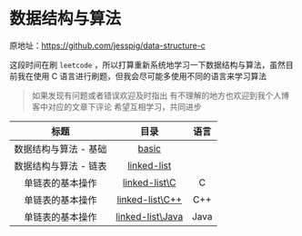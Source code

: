 # 数据结构与算法

原地址：<https://github.com/jesspig/data-structure-c>

这段时间在刷 `leetcode` ，所以打算重新系统地学习一下数据结构与算法，虽然目前我在使用 C 语言进行刷题，但我会尽可能多使用不同的语言来学习算法

> 如果发现有问题或者错误欢迎及时指出
> 有不理解的地方也欢迎到我个人博客中对应的文章下评论
> 希望互相学习，共同进步

|         标题          |                             目录                             | 语言 |
| :-------------------: | :----------------------------------------------------------: | :--: |
| 数据结构与算法 - 基础 | [basic](https://github.com/jesspig/data-structures-and-algorithms/tree/main/basic) |      |
| 数据结构与算法 - 链表 | [linked-list](https://github.com/jesspig/data-structures-and-algorithms/tree/main/linked-list) |      |
|   单链表的基本操作    | [linked-list\C](https://github.com/jesspig/data-structures-and-algorithms/tree/main/linked-list/C) |  C   |
|   单链表的基本操作    | [linked-list\C++](https://github.com/jesspig/data-structures-and-algorithms/tree/main/linked-list/C++) | C++  |
|   单链表的基本操作    | [linked-list\Java](https://github.com/jesspig/data-structures-and-algorithms/tree/main/linked-list/Java) | Java |
